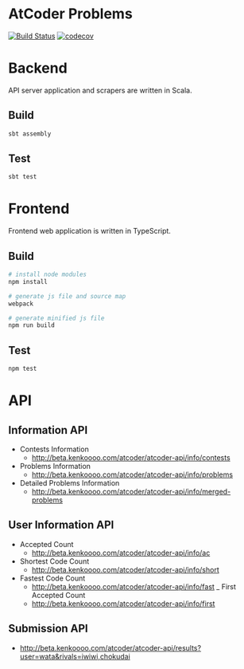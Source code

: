 # AtCoder Problems

[![Build Status](https://travis-ci.org/kenkoooo/AtCoderProblems.svg?branch=master)](https://travis-ci.org/kenkoooo/AtCoderProblems)
[![codecov](https://codecov.io/gh/kenkoooo/AtCoderProblems/branch/master/graph/badge.svg)](https://codecov.io/gh/kenkoooo/AtCoderProblems)

# Backend

API server application and scrapers are written in Scala.

## Build

```bash
sbt assembly
```

## Test

```bash
sbt test
```

# Frontend

Frontend web application is written in TypeScript.

## Build

```bash
# install node modules
npm install

# generate js file and source map
webpack

# generate minified js file
npm run build
```

## Test

```bash
npm test
```

# API

## Information API

- Contests Information
  - http://beta.kenkoooo.com/atcoder/atcoder-api/info/contests
- Problems Information
  - http://beta.kenkoooo.com/atcoder/atcoder-api/info/problems
- Detailed Problems Information
  - http://beta.kenkoooo.com/atcoder/atcoder-api/info/merged-problems

## User Information API

- Accepted Count
  - http://beta.kenkoooo.com/atcoder/atcoder-api/info/ac
- Shortest Code Count
  - http://beta.kenkoooo.com/atcoder/atcoder-api/info/short
- Fastest Code Count
  - http://beta.kenkoooo.com/atcoder/atcoder-api/info/fast
_ First Accepted Count
  - http://beta.kenkoooo.com/atcoder/atcoder-api/info/first

## Submission API
  - http://beta.kenkoooo.com/atcoder/atcoder-api/results?user=wata&rivals=iwiwi,chokudai
